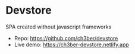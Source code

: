 # Devstore
SPA created without javascript frameworks

- Repo: https://github.com/ch3ber/devstore
- Live demo: https://ch3ber-devstore.netlify.app
